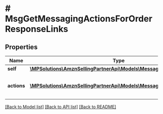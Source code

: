 # # MsgGetMessagingActionsForOrderResponseLinks

## Properties

Name | Type | Description | Notes
------------ | ------------- | ------------- | -------------
**self** | [**\MPSolutions\AmznSellingPartnerApi\Models\Messaging\MsgLinkObject**](MsgLinkObject.md) |  |
**actions** | [**\MPSolutions\AmznSellingPartnerApi\Models\Messaging\MsgLinkObject[]**](MsgLinkObject.md) | Eligible actions for the specified amazonOrderId. |

[[Back to Model list]](../../README.md#models) [[Back to API list]](../../README.md#endpoints) [[Back to README]](../../README.md)
